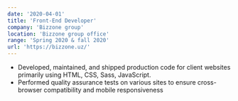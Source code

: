 ```yaml
---
date: '2020-04-01'
title: 'Front-End Developer'
company: 'Bizzone group'
location: 'Bizzone group office'
range: 'Spring 2020 & fall 2020'
url: 'https://bizzone.uz/'
---
```


- Developed, maintained, and shipped production code for client websites primarily using HTML, CSS, Sass, JavaScript.
- Performed quality assurance tests on various sites to ensure cross-browser compatibility and mobile responsiveness
